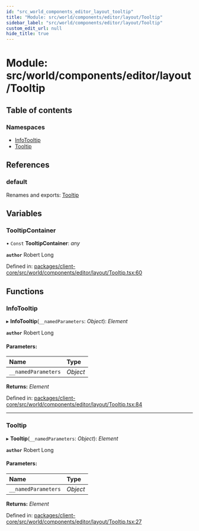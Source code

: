 ```yaml
---
id: "src_world_components_editor_layout_tooltip"
title: "Module: src/world/components/editor/layout/Tooltip"
sidebar_label: "src/world/components/editor/layout/Tooltip"
custom_edit_url: null
hide_title: true
---
```


# Module: src/world/components/editor/layout/Tooltip

## Table of contents

### Namespaces

- [InfoTooltip](src_world_components_editor_layout_tooltip.infotooltip.md)
- [Tooltip](src_world_components_editor_layout_tooltip.tooltip.md)

## References

### default

Renames and exports: [Tooltip](src_world_components_editor_layout_tooltip.md#tooltip)

## Variables

### TooltipContainer

• `Const` **TooltipContainer**: *any*

**`author`** Robert Long

Defined in: [packages/client-core/src/world/components/editor/layout/Tooltip.tsx:60](https://github.com/xr3ngine/xr3ngine/blob/673ad6a5f/packages/client-core/src/world/components/editor/layout/Tooltip.tsx#L60)

## Functions

### InfoTooltip

▸ **InfoTooltip**(`__namedParameters`: *Object*): *Element*

**`author`** Robert Long

#### Parameters:

Name | Type |
:------ | :------ |
`__namedParameters` | *Object* |

**Returns:** *Element*

Defined in: [packages/client-core/src/world/components/editor/layout/Tooltip.tsx:84](https://github.com/xr3ngine/xr3ngine/blob/673ad6a5f/packages/client-core/src/world/components/editor/layout/Tooltip.tsx#L84)

___

### Tooltip

▸ **Tooltip**(`__namedParameters`: *Object*): *Element*

**`author`** Robert Long

#### Parameters:

Name | Type |
:------ | :------ |
`__namedParameters` | *Object* |

**Returns:** *Element*

Defined in: [packages/client-core/src/world/components/editor/layout/Tooltip.tsx:27](https://github.com/xr3ngine/xr3ngine/blob/673ad6a5f/packages/client-core/src/world/components/editor/layout/Tooltip.tsx#L27)
